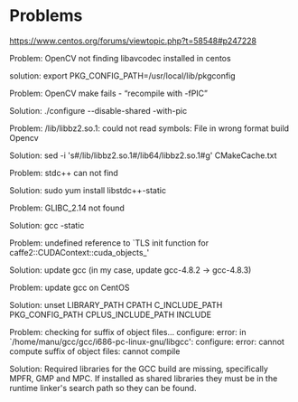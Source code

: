 # Problems

https://www.centos.org/forums/viewtopic.php?t=58548#p247228

Problem:   OpenCV not finding libavcodec installed in centos

solution:  export PKG_CONFIG_PATH=/usr/local/lib/pkgconfig

Problem:   OpenCV make fails - “recompile with -fPIC”

Solution:  ./configure --disable-shared -with-pic

Problem:   /lib/libbz2.so.1: could not read symbols: File in wrong format  build Opencv

Solution:  sed -i 's#/lib/libbz2.so.1#/lib64/libbz2.so.1#g' CMakeCache.txt

Problem:  stdc++ can not find

Solution: sudo yum install libstdc++-static

Problem: GLIBC_2.14 not found

Solution: gcc -static


Problem: undefined reference to `TLS init function for caffe2::CUDAContext::cuda_objects_'

Solution: update gcc (in my case, update gcc-4.8.2 -> gcc-4.8.3)


Problem: update gcc on CentOS

Solution: unset LIBRARY_PATH CPATH C_INCLUDE_PATH PKG_CONFIG_PATH CPLUS_INCLUDE_PATH INCLUDE


Problem: checking for suffix of object files... configure: error: in `/home/manu/gcc/gcc/i686-pc-linux-gnu/libgcc':
         configure: error: cannot compute suffix of object files: cannot compile

Solution: Required libraries for the GCC build are missing, specifically MPFR, GMP and MPC. If installed as shared libraries they must be in the runtime linker's search path so they can be found. 
